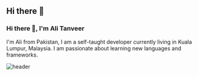 ## Hi there 👋

### Hi there 👋, I'm Ali Tanveer
I'm Ali from Pakistan, I am a self-taught developer currently living in Kuala Lumpur, Malaysia. I am passionate about learning new languages and frameworks.





![header](https://capsule-render.vercel.app/api?type=waving&height=300&color=gradient&text=Welcome%20to%20my%20Profile!&descAlign=60&fontSize=55)
